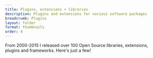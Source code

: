 ```yaml
---
title: Plugins, extensions + libraries
description: Plugins and extensions for various software packages
breadcrumb: Plugins
layout: folder
format: thumbnails
order: 4
---
```


From 2000-2015 I released over 100 Open Source libraries, extensions, plugins and frameworks. Here's just a few!
